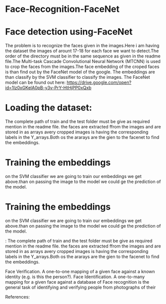 # Face-Recognition-FaceNet

# Face detection using-FaceNet
 The problem is to recognize the faces given in the images.Here i am having the dataset  the images of arount 17-18 for each
 face we want to detect.The order of the directory must be in the same sequence as given in the readme file.The Multi-task    Cascade Convolutional Neural Network (MTCNN) is used to crop the faces from the images.The face embedding of the croped faces is than find out by the FaceNet model of the google. The embeddings are than classify by the SVM classifier to classify the images.
 The FaceNet model can be found out here: https://drive.google.com/open?id=1Iz0xGKelA0pB-y3v-PrY-HtHjPP0xQxb
 
 
  # Loading the dataset:
The complete path of train and the test folder must be give as required mention in the readme file.
the faces are extracted ffrom the images and are stored in as arrays avery cropped images is having the corresponding labels in the 
Y_arrays.Both os the ararays are the gien to the facenet to find the embeddings.

# Training the embeddings
on the SVM classifier we are going to train our embeddings we get above.than on passing the image to the model we could ge the
prediction of the model.



# Training the embeddings
on the SVM classifier we are going to train our embeddings we get above.than on passing the image to the model we could ge the
prediction of the model.


:
The complete path of train and the test folder must be give as required mention in the readme file.
the faces are extracted ffrom the images and are stored in as arrays avery cropped images is having the corresponding labels in the 
Y_arrays.Both os the ararays are the gien to the facenet to find the embeddings.

Face Verification. A one-to-one mapping of a given face against a known identity (e.g. is this the person?).
Face Identification. A one-to-many mapping for a given face against a database of
Face recognition is the general task of identifying and verifying people from photographs of their 

References:
